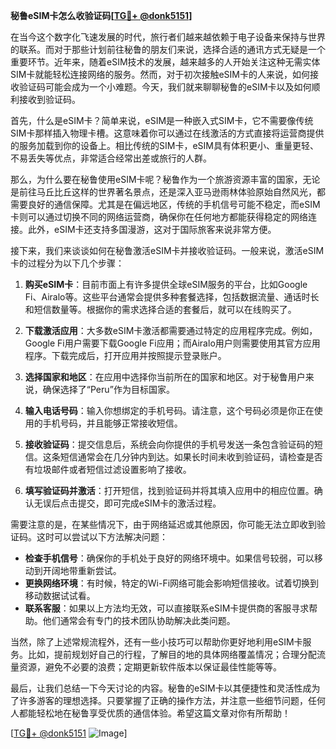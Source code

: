 **秘鲁eSIM卡怎么收验证码[[TG💪+ @donk5151](https://t.me/s/donk5151)]**

在当今这个数字化飞速发展的时代，旅行者们越来越依赖于电子设备来保持与世界的联系。而对于那些计划前往秘鲁的朋友们来说，选择合适的通讯方式无疑是一个重要环节。近年来，随着eSIM技术的发展，越来越多的人开始关注这种无需实体SIM卡就能轻松连接网络的服务。然而，对于初次接触eSIM卡的人来说，如何接收验证码可能会成为一个小难题。今天，我们就来聊聊秘鲁的eSIM卡以及如何顺利接收到验证码。

首先，什么是eSIM卡？简单来说，eSIM是一种嵌入式SIM卡，它不需要像传统SIM卡那样插入物理卡槽。这意味着你可以通过在线激活的方式直接将运营商提供的服务加载到你的设备上。相比传统的SIM卡，eSIM具有体积更小、重量更轻、不易丢失等优点，非常适合经常出差或旅行的人群。

那么，为什么要在秘鲁使用eSIM卡呢？秘鲁作为一个旅游资源丰富的国家，无论是前往马丘比丘这样的世界著名景点，还是深入亚马逊雨林体验原始自然风光，都需要良好的通信保障。尤其是在偏远地区，传统的手机信号可能不稳定，而eSIM卡则可以通过切换不同的网络运营商，确保你在任何地方都能获得稳定的网络连接。此外，eSIM卡还支持多国漫游，这对于国际旅客来说非常方便。

接下来，我们来谈谈如何在秘鲁激活eSIM卡并接收验证码。一般来说，激活eSIM卡的过程分为以下几个步骤：

1. **购买eSIM卡**：目前市面上有许多提供全球eSIM服务的平台，比如Google Fi、Airalo等。这些平台通常会提供多种套餐选择，包括数据流量、通话时长和短信数量等。根据你的需求选择合适的套餐后，就可以在线购买了。

2. **下载激活应用**：大多数eSIM卡激活都需要通过特定的应用程序完成。例如，Google Fi用户需要下载Google Fi应用；而Airalo用户则需要使用其官方应用程序。下载完成后，打开应用并按照提示登录账户。

3. **选择国家和地区**：在应用中选择你当前所在的国家和地区。对于秘鲁用户来说，确保选择了“Peru”作为目标国家。

4. **输入电话号码**：输入你想绑定的手机号码。请注意，这个号码必须是你正在使用的手机号码，并且能够正常接收短信。

5. **接收验证码**：提交信息后，系统会向你提供的手机号发送一条包含验证码的短信。这条短信通常会在几分钟内到达。如果长时间未收到验证码，请检查是否有垃圾邮件或者短信过滤设置影响了接收。

6. **填写验证码并激活**：打开短信，找到验证码并将其填入应用中的相应位置。确认无误后点击提交，即可完成eSIM卡的激活过程。

需要注意的是，在某些情况下，由于网络延迟或其他原因，你可能无法立即收到验证码。这时可以尝试以下方法解决问题：

- **检查手机信号**：确保你的手机处于良好的网络环境中。如果信号较弱，可以移动到开阔地带重新尝试。
- **更换网络环境**：有时候，特定的Wi-Fi网络可能会影响短信接收。试着切换到移动数据试试看。
- **联系客服**：如果以上方法均无效，可以直接联系eSIM卡提供商的客服寻求帮助。他们通常会有专门的技术团队协助解决此类问题。

当然，除了上述常规流程外，还有一些小技巧可以帮助你更好地利用eSIM卡服务。比如，提前规划好自己的行程，了解目的地的具体网络覆盖情况；合理分配流量资源，避免不必要的浪费；定期更新软件版本以保证最佳性能等等。

最后，让我们总结一下今天讨论的内容。秘鲁的eSIM卡以其便捷性和灵活性成为了许多游客的理想选择。只要掌握了正确的操作方法，并注意一些细节问题，任何人都能轻松地在秘鲁享受优质的通信体验。希望这篇文章对你有所帮助！

[[TG💪+ @donk5151](https://t.me/s/donk5151) ![Image](https://i.postimg.cc/rwNCRYN7/Snipaste-2025-04-30-17-27-05.png)]